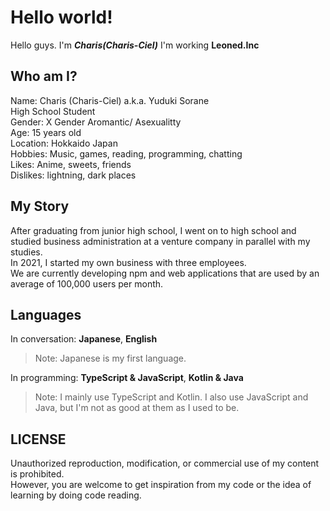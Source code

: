 # Hello world!
Hello guys. I'm ***Charis(Charis-Ciel)***
I'm working **Leoned.Inc**

## Who am I?
Name: Charis (Charis-Ciel) a.k.a. Yuduki Sorane  
High School Student  
Gender: X Gender Aromantic/ Asexualitty  
Age: 15 years old  
Location: Hokkaido Japan  
Hobbies: Music, games, reading, programming, chatting  
Likes: Anime, sweets, friends  
Dislikes: lightning, dark places  

## My Story

After graduating from junior high school, I went on to high school and studied business administration at a venture company in parallel with my studies.  
In 2021, I started my own business with three employees.  
We are currently developing npm and web applications that are used by an average of 100,000 users per month.  

## Languages
In conversation: **Japanese**, **English**
> Note: Japanese is my first language.

In programming: **TypeScript & JavaScript**, **Kotlin & Java**
> Note: I mainly use TypeScript and Kotlin. I also use JavaScript and Java, but I'm not as good at them as I used to be.

## LICENSE
Unauthorized reproduction, modification, or commercial use of my content is prohibited.  
However, you are welcome to get inspiration from my code or the idea of learning by doing code reading.
